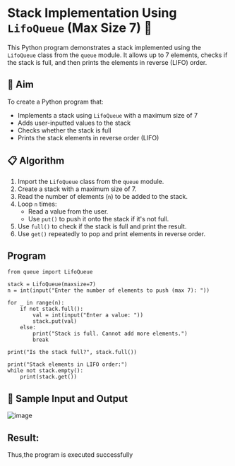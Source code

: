 # Stack Implementation Using `LifoQueue` (Max Size 7) 🔄

This Python program demonstrates a stack implemented using the `LifoQueue` class from the `queue` module. It allows up to 7 elements, checks if the stack is full, and then prints the elements in reverse (LIFO) order.

## 🎯 Aim

To create a Python program that:
- Implements a stack using `LifoQueue` with a maximum size of 7
- Adds user-inputted values to the stack
- Checks whether the stack is full
- Prints the stack elements in reverse order (LIFO)

## 📋 Algorithm

1. Import the `LifoQueue` class from the `queue` module.
2. Create a stack with a maximum size of 7.
3. Read the number of elements (`n`) to be added to the stack.
4. Loop `n` times:
   - Read a value from the user.
   - Use `put()` to push it onto the stack if it's not full.
5. Use `full()` to check if the stack is full and print the result.
6. Use `get()` repeatedly to pop and print elements in reverse order.

## Program
```
from queue import LifoQueue

stack = LifoQueue(maxsize=7)
n = int(input("Enter the number of elements to push (max 7): "))

for _ in range(n):
    if not stack.full():
        val = int(input("Enter a value: "))
        stack.put(val)
    else:
        print("Stack is full. Cannot add more elements.")
        break

print("Is the stack full?", stack.full())

print("Stack elements in LIFO order:")
while not stack.empty():
    print(stack.get())
```

## 🧪 Sample Input and Output
![image](https://github.com/user-attachments/assets/48b99133-957e-482b-b0f6-7d7e03b33566)

## Result:
Thus,the program is executed successfully
